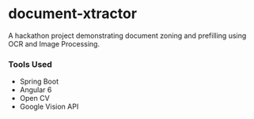 # document-xtractor
A hackathon project demonstrating document zoning and prefilling using OCR and Image Processing.

### Tools Used
- Spring Boot
- Angular 6
- Open CV
- Google Vision API
